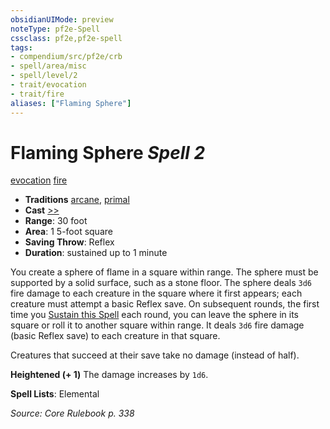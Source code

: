 ```yaml
---
obsidianUIMode: preview
noteType: pf2e-Spell
cssclass: pf2e,pf2e-spell
tags:
- compendium/src/pf2e/crb
- spell/area/misc
- spell/level/2
- trait/evocation
- trait/fire
aliases: ["Flaming Sphere"]
---
```

# Flaming Sphere *Spell 2*   
[evocation](rules/traits/evocation.md "Evocation School Trait")  [fire](rules/traits/fire.md "Fire Energy & Element Trait")  

- **Traditions** [arcane](rules/traits/arcane.md "Arcane Tradition Trait"), [primal](rules/traits/primal.md "Primal Tradition Trait")
- **Cast** [>>](rules/core-rulebook/chapter-9-playing-the-game.md#Actions "Two-Action") 
- **Range**: 30 foot
- **Area**: 1 5-foot square
- **Saving Throw**: Reflex
- **Duration**: sustained up to 1 minute

You create a sphere of flame in a square within range. The sphere must be supported by a solid surface, such as a stone floor. The sphere deals `3d6` fire damage to each creature in the square where it first appears; each creature must attempt a basic Reflex save. On subsequent rounds, the first time you [Sustain this Spell](rules/actions/sustain-a-spell.md) each round, you can leave the sphere in its square or roll it to another square within range. It deals `3d6` fire damage (basic Reflex save) to each creature in that square.

Creatures that succeed at their save take no damage (instead of half).

**Heightened (+ 1)** The damage increases by `1d6`.

**Spell Lists**: Elemental

*Source: Core Rulebook p. 338*